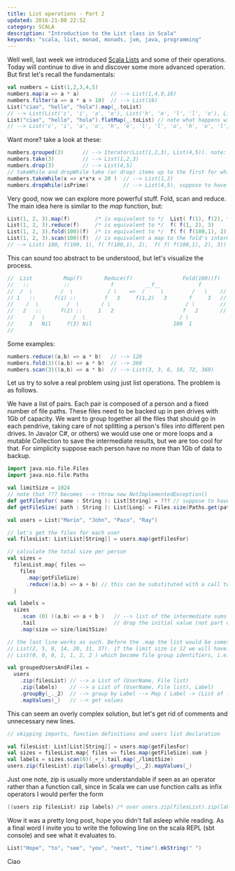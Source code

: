 ```yaml
---
title: List operations - Part 2
updated: 2016-21-08 22:52
category: SCALA
description: "Introduction to the List class in Scala"
keywords: "scala, list, monad, monads, jvm, java, programming"
---
```


Well well, last week we introduced [Scala Lists][1] and some of their operations. Today will continue to dive in and discover some more advanced operation. But first let's recall the fundamentals:

```scala
val numbers = List(1,2,3,4,5)
numbers.map(a => a * a)          // --> List(1,4,9,16)
numbers.filter(a => a * a > 10)  // --> List(16)
List("ciao", "hello", "hola").map(_.toList)
// --> List(List('c', 'i', 'a', 'o'), List('h', 'e', 'l', 'l', 'o'), List('h', 'o', 'l', 'a'))
List("ciao", "hello", "hola").flatMap(_.toList) // note what happens with flatMap
// --> List('c', 'i', 'a', 'o', 'h', 'e', 'l', 'l', 'o', 'h', 'o', 'l', 'a')
```
Want more? take a look at these:

```scala
numbers.grouped(3)      // --> Iterator(List(1,2,3), List(4,5)). note: it's an Iterator
numbers.take(3)         // --> List(1,2,3)
numbers.drop(3)         // --> List(4,5)
// takeWhile and dropWhile take (or drop) items up to the first for which the predicate is true
numbers.takeWhile(x => x*x*x < 20 )  // --> List(1,2)
numbers.dropWhile(isPrime)           // --> List(4,5), suppose to have an isPrime function
```

Very good, now we can explore more powerful stuff. Fold, scan and reduce.
The main idea here is similar to the _map_ function, but:

```scala 
List(1, 2, 3).map(f)        /* is equivalent to */  List( f(1), f(2), f(3) )
List(1, 2, 3).reduce(f)     /* is equivalent to */  f( f(1, 2), 3)
List(1, 2, 3).fold(100)(f)  /* is equivalent to */  f( f( f(100,1), 2), 3)
List(1, 2, 3).scan(100)(f)  // is equivalent a map to the fold's intermediate results
// --> List( 100, f(100, 1), f( f(100,1), 2),  f( f( f(100,1), 2), 3))
```

This can sound too abstract to be understood, but let's visualize the process.

```scala
//  List          Map(f)       Reduce(f)                Fold(100)(f)
//   ::           ::             f          __f__            f      
//  /  \         /  \           / \    =>  /     \         /   \    // fold is like reduce  
// 1   ::      f(1) ::         f   3     f(1,2)   3       f     3   // with and explicit
//    /  \         /  \       / \                        / \        // initial value, while
//   2   ::      f(2) ::     1   2                      f   2       // reduce uses list's head
//      /  \         /  \                              / \
//     3   Nil     f(3) Nil                          100  1
//
```

Some examples:

```scala
numbers.reduce((a,b) => a * b)   // --> 120
numbers.fold(3)((a,b) => a * b)  // --> 360
numbers.scan(3)((a,b) => a * b)  // --> List(3, 3, 6, 18, 72, 360)
```

Let us try to solve a real problem using just list operations.
The problem is as follows. 

We have a list of pairs. Each pair is composed of a person and a fixed number of file paths.
These files need to be backed up in pen drives with 1Gb of capacity. We want to group together all the files that should go in each pendrive, taking care of not splitting a person's files into different pen drives.
In Java(or C#, or others) we would use one or more loops and a mutable Collection to save the intermediate results, but we are too cool for that. For simplicity suppose each person have no more than 1Gb of data to backup.

```scala
import java.nio.file.Files
import java.nio.file.Paths

val limitSize = 1024
// note that ??? becomes --> throw new NotImplementedException()
def getFilesFor( name : String ): List[String] = ??? // suppose to have a working implementation
def getFileSize( path : String ): List[Long] = Files.size(Paths.get(path))

val users = List("Mario", "John", "Paco", "Ray")

// let's get the files for each user
val filesList: List[List[String]] = users.map(getFilesFor)

// calculate the total size per person
val sizes = 
  filesList.map{ files =>
    files
      .map(getFileSize)
      .reduce((a,b) => a + b) // this can be substituted with a call to .sum
  }

val labels = 
  sizes
    .scan (0) ((a,b) => a + b )   // --> list of the intermediate sums
    .tail                         // drop the initial value (not part of sizes)
    .map(size => size/limitSize)  

// the last line works as such. Before the .map the list would be something like
// List(2, 5, 8, 14, 20, 31, 37). if the limit size is 12 we will have:
// List(0, 0, 0, 1, 1, 2, 2 ) which become file group identifiers, i.e. three groups 0, 1, 2

val groupedUsersAndFiles = 
  users
    .zip(filesList) // --> a List of (UserName, File list)
    .zip(labels)    // --> a List of (UserName, File list), Label)
    .groupBy(_._2)  // --> group by Label --> Map ( Label -> (List of (UserName, File list))
    .mapValues(_)   // --> get values
```
This can seem an overly complex solution, but let's get rid of comments and unnecessary new lines.

```scala
// skipping imports, function definitions and users list declaration

val filesList: List[List[String]] = users.map(getFilesFor)
val sizes = filesList.map{ files => files.map(getFileSize).sum }
val labels = sizes.scan(0)(_+_).tail.map(_/limitSize)
users.zip(filesList).zip(labels).groupBy(_._2).mapValues(_)
```

Just one note, zip is usually more understandable if seen as an operator rather than a function call, since in Scala we can use function calls as infix operators I would perfer the form

```scala
((users zip filesList) zip labels) /* over users.zip(filesList).zip(labels)
```

Wow it was a pretty long post, hope you didn't fall asleep while reading. As a final word I invite you to write the following line on the scala REPL (sbt console) and see what it evaluates to.

```scala
List("Hope", "to", "see", "you", "next", "time").mkString(" ")
```

Ciao

[1]: http://www.scala-lang.org/api/2.11.8/#scala.collection.immutable.List
